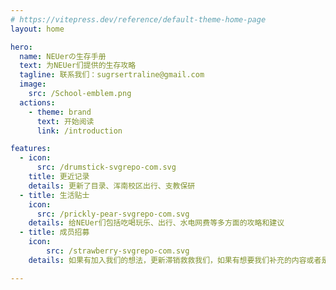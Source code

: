 ```yaml
---
# https://vitepress.dev/reference/default-theme-home-page
layout: home

hero:
  name: NEUerの生存手册
  text: 为NEUer们提供的生存攻略
  tagline: 联系我们：sugrsertraline@gmail.com
  image:
    src: /School-emblem.png
  actions:
    - theme: brand
      text: 开始阅读
      link: /introduction

features:
  - icon:
      src: /drumstick-svgrepo-com.svg
    title: 更近记录
    details: 更新了目录、浑南校区出行、支教保研
  - title: 生活贴士
    icon:
      src: /prickly-pear-svgrepo-com.svg
    details: 给NEUer们包括吃喝玩乐、出行、水电网费等多方面的攻略和建议
  - title: 成员招募
    icon:
        src: /strawberry-svgrepo-com.svg
    details: 如果有加入我们的想法，更新滞销救救我们，如果有想要我们补充的内容或者是建议，都可以添加QQ:3299104477

---
```

